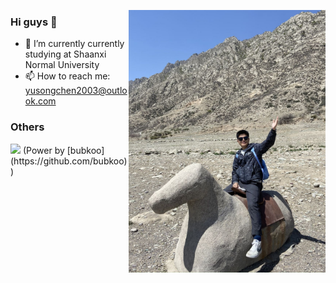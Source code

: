 <a href="mailto:yusongchen2003@outlook.com"><img align="right" src="https://github.com/ChenYusong01/ChenYusong01/blob/master/blob/338bb73358f945c4303a6a7fcc4fd63.jpg?raw=true" height="420" /></a>

### Hi guys 👋

- 🔭 I’m currently currently studying at Shaanxi Normal University
- 📫 How to reach me: yusongchen2003@outlook.com

### Others



 <img src="https://bubkoo-server.vercel.app/365dots" height="196"/> 
 (Power by [bubkoo](https://github.com/bubkoo))
